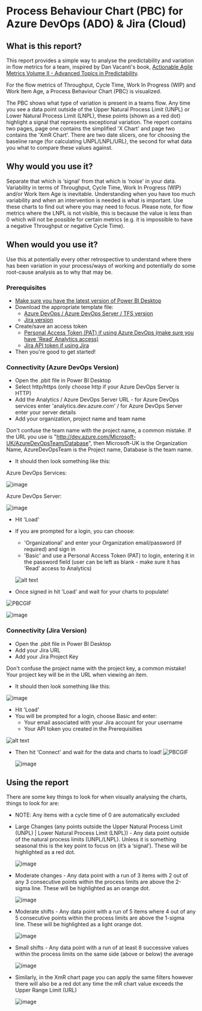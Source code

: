 # Process Behaviour Chart (PBC) for Azure DevOps (ADO) & Jira (Cloud)

## What is this report? 
This report provides a simple way to analyse the predictability and variation in flow metrics for a team, inspired by Dan Vacanti's book, [Actionable Agile Metrics Volume II - Advanced Topics in Predictability](https://leanpub.com/actionableagilemetricsii).

For the flow metrics of Throughput, Cycle Time, Work In Progress (WIP) and Work Item Age, a Process Behaviour Chart (PBC) is visualized.

The PBC shows what type of variation is present in a teams flow. Any time you see a data point outside of the Upper Natural Process Limit (UNPL) or Lower Natural Process Limit (LNPL), these points (shown as a red dot) highlight a signal that represents exceptional variation. The report contains two pages, page one contains the simplified 'X Chart' and page two contains the 'XmR Chart'. There are two date slicers, one for choosing the baseline range (for calculating UNPL/LNPL/URL), the second for what data you what to compare these values against.

## Why would you use it? 
Separate that which is ‘signal’ from that which is ‘noise' in your data. Variability in terms of Throughput, Cycle Time, Work In Progress (WIP) and/or Work Item Age is inevitable. Understanding when you have too much variability and when an intervention is needed is what is important. Use these charts to find out where you may need to focus. Please note, for flow metrics where the LNPL is not visible, this is because the value is less than 0 which will not be possible for certain metrics (e.g. it is impossible to have a negative Throughput or negative Cycle Time).

## When would you use it?
Use this at potentially every other retrospective to understand where there has been variation in your process/ways of working and potentially do some root-cause analysis as to why that may be.

### Prerequisites
* [Make sure you have the latest version of Power BI Desktop](https://aka.ms/pbiSingleInstaller)
* Download the appropriate template file:
  - [Azure DevOps / Azure DevOps Server / TFS version](https://github.com/nbrown02/Process-Behaviour-Chart/raw/main/Process%20Behaviour%20Chart%20for%20ADO.pbit)
  - [Jira version](https://github.com/nbrown02/Process-Behaviour-Chart/raw/main/Process%20Behaviour%20Chart%20for%20Jira.pbit) 
* Create/save an access token 
  - [Personal Access Token (PAT) if using Azure DevOps (make sure you have 'Read' Analytics access)](https://docs.microsoft.com/en-us/azure/devops/organizations/accounts/use-personal-access-tokens-to-authenticate?view=azure-devops&tabs=Windows)
  - [Jira API token if using Jira](https://support.atlassian.com/atlassian-account/docs/manage-api-tokens-for-your-atlassian-account/)
* Then you're good to get started!

### Connectivity (Azure DevOps Version)
* Open the .pbit file in Power BI Desktop
* Select http/https (only choose http if your Azure DevOps Server is HTTP)
* Add the Analytics / Azure DevOps Server URL - for Azure DevOps services enter 'analytics.dev.azure.com' / for Azure DevOps Server enter your server details
* Add your organization, project name and team name

Don't confuse the team name with the project name, a common mistake. If the URL you use is "http://dev.azure.com/Microsoft-UK/AzureDevOpsTeam/Database", then Microsoft-UK is the Organization Name, AzureDevOpsTeam is the Project name, Database is the team name.

* It should then look something like this:

Azure DevOps Services:

![image](https://github.com/nbrown02/ADO-Process-Behaviour-Chart/assets/29369962/31a986e1-3ec9-446f-8e6b-1608e7482151)

Azure DevOps Server:

![image](https://github.com/nbrown02/ADO-Process-Behaviour-Chart/assets/29369962/4e47decf-d1e7-4456-9e2b-6a8817308a25)

* Hit 'Load' 
* If you are prompted for a login, you can choose:
  - 'Organizational' and enter your Organization email/password (if required) and sign in
  - 'Basic' and use a Personal Access Token (PAT) to login, entering it in the password field (user can be left as blank - make sure it has 'Read' access to Analytics)

  ![alt text](https://docs.microsoft.com/en-us/azure/devops/report/powerbi/media/authentication-7.png?view=azure-devops)

* Once signed in hit 'Load' and wait for your charts to populate!

![PBCGIF](https://github.com/nbrown02/Process-Behaviour-Chart/assets/29369962/3d21d502-b1c2-464a-8ce7-15a3156c8889)

![image](https://github.com/nbrown02/Process-Behaviour-Chart/assets/29369962/4bf72597-c0c3-4a7e-816c-3e27dabee6d5)

### Connectivity (Jira Version)
* Open the .pbit file in Power BI Desktop
* Add your Jira URL 
* Add your Jira Project Key 

Don't confuse the project name with the project key, a common mistake! Your project key will be in the URL when viewing an item.

* It should then look something like this:
  
![image](https://github.com/nbrown02/Process-Behaviour-Chart/assets/29369962/29d67899-e566-4f2e-ae91-9f0f7c667c05)

* Hit 'Load' 
* You will be prompted for a login, choose Basic and enter:
  - Your email associated with your Jira account for your username
  - Your API token you created in the Prerequisities

![alt text](https://raw.githubusercontent.com/nbrown02/FlowViz-Jira/main/Screenshots/Login2.png)

* Then hit 'Connect' and wait for the data and charts to load!
  ![PBCGIF](https://github.com/nbrown02/Process-Behaviour-Chart/assets/29369962/3d21d502-b1c2-464a-8ce7-15a3156c8889)

  ![image](https://github.com/nbrown02/Process-Behaviour-Chart/assets/29369962/4bf72597-c0c3-4a7e-816c-3e27dabee6d5)

## Using the report
There are some key things to look for when visually analysing the charts, things to look for are:
- NOTE: Any items with a cycle time of 0 are automatically excluded
- Large Changes (any points outside the Upper Natural Process Limit (UNPL) | Lower Natural Process Limit (LNPL)) - Any data point outside of the natural process limits (UNPL/LNPL). Unless it is something seasonal this is the key point to focus on (it’s a ‘signal’). These will be highlighted as a red dot.
  
  ![image](https://github.com/nbrown02/Process-Behaviour-Chart/assets/29369962/e1647e06-14c8-474d-9dc5-7e6fbcf44e63)

- Moderate changes - Any data point with a run of 3 items with 2 out of any 3 consecutive points within the process limits are above the 2-sigma line. These will be highlighted as an orange dot.
  
  ![image](https://github.com/nbrown02/Process-Behaviour-Chart/assets/29369962/11c41cd5-a645-4a3b-a2de-8e5db9142ec4)

- Moderate shifts - Any data point with a run of 5 items where 4 out of any 5 consecutive points within the process limits are above the 1-sigma line. These will be highlighted as a light orange dot.

  ![image](https://github.com/nbrown02/Process-Behaviour-Chart/assets/29369962/74d40460-30b4-4be7-86b1-24da2185c3f9)

- Small shifts - Any data point with a run of at least 8 successive values within the process limits on the same side (above or below) the average

  ![image](https://github.com/nbrown02/Process-Behaviour-Chart/assets/29369962/276221a2-d95d-4ec3-9ba9-4dd41da9222a)

- Similarly, in the XmR chart page you can apply the same filters however there will also be a red dot any time the mR chart value exceeds the Upper Range Limit (URL)

  ![image](https://github.com/nbrown02/Process-Behaviour-Chart/assets/29369962/2faff639-0b30-4140-a49c-5dc3917cfddf)
